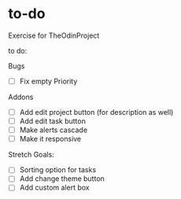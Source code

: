 # to-do
Exercise for TheOdinProject


to do: 

Bugs
- [ ] Fix empty Priority

Addons
- [ ] Add edit project button (for description as well)
- [ ] Add edit task button
- [ ] Make alerts cascade
- [ ] Make it responsive

Stretch Goals: 
- [ ] Sorting option for tasks
- [ ] Add change theme button 
- [ ] Add custom alert box
